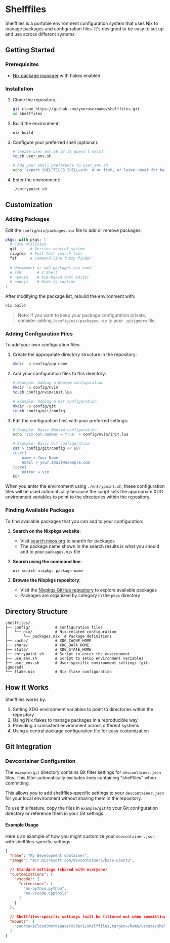 # Shelffiles

Shelffiles is a portable environment configuration system that uses Nix to manage packages and configuration files. It's designed to be easy to set up and use across different systems.

## Getting Started

### Prerequisites

- [Nix package manager](https://nixos.org/download.html) with flakes enabled

### Installation

1. Clone the repository:
   ```bash
   git clone https://github.com/yourusername/shelffiles.git
   cd shelffiles
   ```

2. Build the environment:
   ```bash
   nix build
   ```

3. Configure your preferred shell (optional):
   ```bash
   # Create user_env.sh if it doesn't exist
   touch user_env.sh
   
   # Add your shell preference to user_env.sh
   echo 'export SHELFFILES_SHELL=zsh  # or fish, or leave unset for bash' >> user_env.sh
   ```

4. Enter the environment:
   ```bash
   ./entrypoint.sh
   ```

## Customization

### Adding Packages

Edit the `config/nix/packages.nix` file to add or remove packages:

```nix
pkgs: with pkgs; [
  # Core utilities
  git      # Version control system
  ripgrep  # Fast text search tool
  fzf      # Command-line fuzzy finder
  
  # Uncomment or add packages you need
  # zsh       # Z Shell
  # neovim    # Vim-based text editor
  # nodejs    # Node.js runtime
]
```

After modifying the package list, rebuild the environment with:

```bash
nix build
```

> Note: If you want to keep your package configuration private, consider adding `/config/nix/packages.nix` to your `.gitignore` file.

### Adding Configuration Files

To add your own configuration files:

1. Create the appropriate directory structure in the repository:
   ```bash
   mkdir -p config/app-name
   ```

2. Add your configuration files to this directory:
   ```bash
   # Example: Adding a Neovim configuration
   mkdir -p config/nvim
   touch config/nvim/init.lua
   
   # Example: Adding a Git configuration
   mkdir -p config/git
   touch config/git/config
   ```

3. Edit the configuration files with your preferred settings:
   ```bash
   # Example: Basic Neovim configuration
   echo 'vim.opt.number = true' > config/nvim/init.lua
   
   # Example: Basic Git configuration
   cat > config/git/config << EOF
   [user]
       name = Your Name
       email = your.email@example.com
   [core]
       editor = vim
   EOF
   ```

When you enter the environment using `./entrypoint.sh`, these configuration files will be used automatically because the script sets the appropriate XDG environment variables to point to the directories within the repository.

### Finding Available Packages

To find available packages that you can add to your configuration:

1. **Search on the Nixpkgs website**:
   - Visit [search.nixos.org](https://search.nixos.org/packages) to search for packages
   - The package name shown in the search results is what you should add to your `packages.nix` file

2. **Search using the command line**:
   ```bash
   nix search nixpkgs package-name
   ```

3. **Browse the Nixpkgs repository**:
   - Visit the [Nixpkgs GitHub repository](https://github.com/NixOS/nixpkgs) to explore available packages
   - Packages are organized by category in the `pkgs` directory

## Directory Structure

```
shelffiles/
├── config/           # Configuration files
│   └── nix/          # Nix-related configuration
│       └── packages.nix  # Package definitions
├── cache/            # XDG_CACHE_HOME
├── share/            # XDG_DATA_HOME
├── state/            # XDG_STATE_HOME
├── entrypoint.sh     # Script to enter the environment
├── use_env.sh        # Script to setup environment variables
├── user_env.sh       # User-specific environment settings (git-ignored)
└── flake.nix         # Nix flake configuration
```

## How It Works

Shelffiles works by:

1. Setting XDG environment variables to point to directories within the repository
2. Using Nix flakes to manage packages in a reproducible way
3. Providing a consistent environment across different systems
4. Using a central package configuration file for easy customization

## Git Integration

### Devcontainer Configuration

The `example/git` directory contains Git filter settings for `devcontainer.json` files. This filter automatically excludes lines containing "shelffiles" when committing.

This allows you to add shelffiles-specific settings to your `devcontainer.json` for your local environment without sharing them in the repository.

To use this feature, copy the files in `example/git` to your Git configuration directory or reference them in your Git settings.

#### Example Usage

Here's an example of how you might customize your `devcontainer.json` with shelffiles-specific settings:

```json
{
  "name": "My Development Container",
  "image": "mcr.microsoft.com/devcontainers/base:ubuntu",
  
  // Standard settings (shared with everyone)
  "customizations": {
    "vscode": {
      "extensions": [
        "ms-python.python",
        "ms-vscode.cpptools"
      ]
    }
  },
  
  // Shelffiles-specific settings (will be filtered out when committing)
  "mounts": [
    "source=${localWorkspaceFolder}/shelffiles,target=/home/vscode/shelffiles,type=bind"
  ]
}
```
